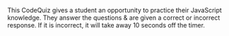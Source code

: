 This CodeQuiz gives a student an opportunity to practice their JavaScript knowledge. 
They answer the questions & are given a correct or incorrect response. 
If it is incorrect, it will take away 10 seconds off the timer. 


